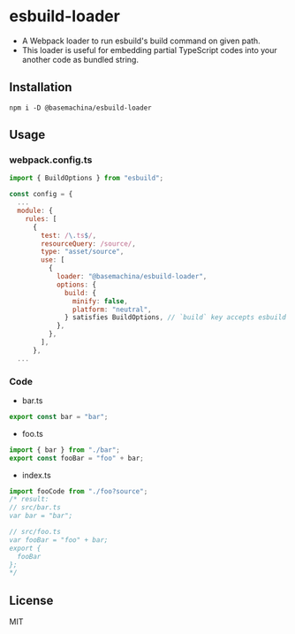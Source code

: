 # esbuild-loader

-   A Webpack loader to run esbuild's build command on given path.
-   This loader is useful for embedding partial TypeScript codes into your another code as bundled string.

## Installation

```
npm i -D @basemachina/esbuild-loader
```

## Usage

### webpack.config.ts

```js
import { BuildOptions } from "esbuild";

const config = {
  ...
  module: {
    rules: [
      {
        test: /\.ts$/,
        resourceQuery: /source/,
        type: "asset/source",
        use: [
          {
            loader: "@basemachina/esbuild-loader",
            options: {
              build: {
                minify: false,
                platform: "neutral",
              } satisfies BuildOptions, // `build` key accepts esbuild's BuildOptions.
            },
          },
        ],
      },
  ...
```

### Code

-   bar.ts

```ts
export const bar = "bar";
```

-   foo.ts

```ts
import { bar } from "./bar";
export const fooBar = "foo" + bar;
```

-   index.ts

```ts
import fooCode from "./foo?source";
/* result:
// src/bar.ts
var bar = "bar";

// src/foo.ts
var fooBar = "foo" + bar;
export {
  fooBar
};
*/
```

## License

MIT
